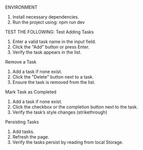 ENVIRONMENT
1.	Install necessary dependencies. 
2.	Run the project using:
npm run dev

TEST THE FOLLOWING:
Test Adding Tasks
1.	Enter a valid task name in the input field.
2.	Click the "Add" button or press Enter.
3. Verify the task appears in the list.
   
Remove a Task
1.	Add a task if none exist.
2.	Click the "Delete" button next to a task.
3. Ensure the task is removed from the list.

Mark Task as Completed
1.	Add a task if none exist.
2.	Click the checkbox or the completion button next to the task.
3.	Verify the task’s style changes (strikethrough)
   
Persisting Tasks
1.	Add tasks.
2.	Refresh the page.
3.	Verify the tasks persist by reading from local Storage.
